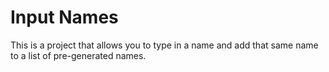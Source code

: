 # Input Names
This is a project that allows you to type in a name and add that same name to a list of pre-generated names. 

